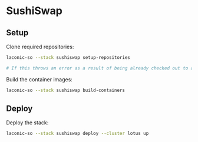 # SushiSwap

## Setup

Clone required repositories:

```bash
laconic-so --stack sushiswap setup-repositories

# If this throws an error as a result of being already checked out to a branch/tag in a repo, remove the conflicting repositories and re-run the command
```

Build the container images:

```bash
laconic-so --stack sushiswap build-containers
```

## Deploy

Deploy the stack:

```bash
laconic-so --stack sushiswap deploy --cluster lotus up
```

